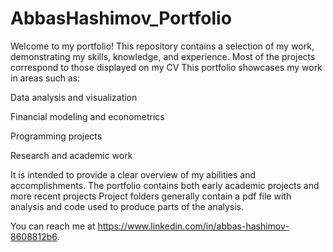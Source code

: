 # AbbasHashimov_Portfolio
Welcome to my portfolio! This repository contains a selection of my work, demonstrating my skills, knowledge, and experience.
Most of the projects correspond to those displayed on my CV
This portfolio showcases my work in areas such as:

Data analysis and visualization

Financial modeling and econometrics

Programming projects 

Research and academic work

It is intended to provide a clear overview of my abilities and accomplishments. The portfolio contains both early academic projects and more recent projects
Project folders generally contain a pdf file with analysis and code used to produce parts of the analysis. 


You can reach me at https://www.linkedin.com/in/abbas-hashimov-8608812b6.
